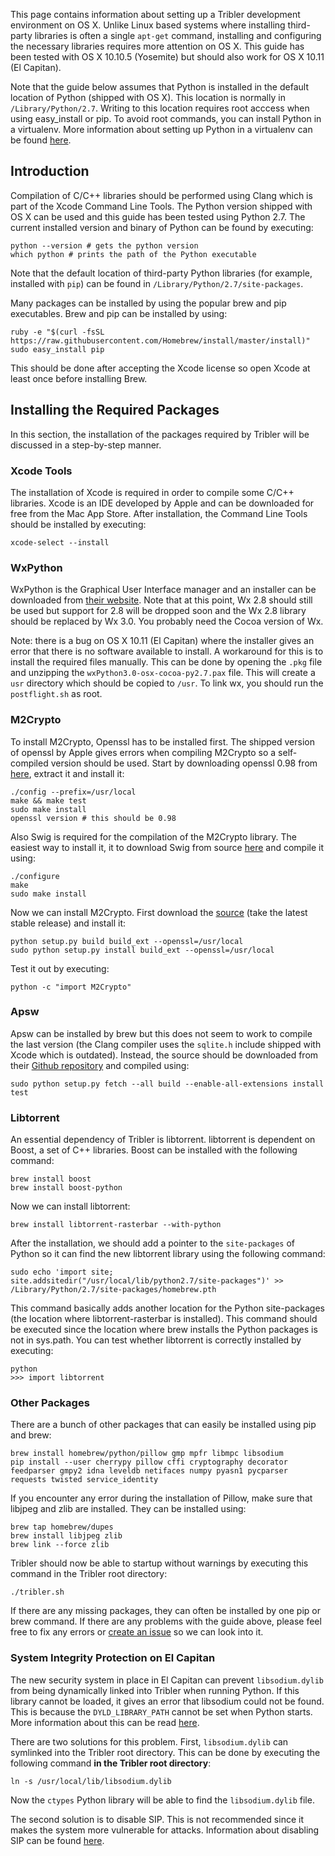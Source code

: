 This page contains information about setting up a Tribler development environment on OS X. Unlike Linux based systems where installing third-party libraries is often a single `apt-get` command, installing and configuring the necessary libraries requires more attention on OS X. This guide has been tested with OS X 10.10.5 (Yosemite) but should also work for OS X 10.11 (El Capitan).

Note that the guide below assumes that Python is installed in the default location of Python (shipped with OS X). This location is normally in `/Library/Python/2.7`. Writing to this location requires root acccess when using easy_install or pip. To avoid root commands, you can install Python in a virtualenv. More information about setting up Python in a virtualenv can be found [here](http://www.marinamele.com/2014/05/install-python-virtualenv-virtualenvwrapper-mavericks.html).

## Introduction
Compilation of C/C++ libraries should be performed using Clang which is part of the Xcode Command Line Tools. The Python version shipped with OS X can be used and this guide has been tested using Python 2.7. The current installed version and binary of Python can be found by executing:

```
python --version # gets the python version
which python # prints the path of the Python executable
```

Note that the default location of third-party Python libraries (for example, installed with `pip`) can be found in `/Library/Python/2.7/site-packages`.

Many packages can be installed by using the popular brew and pip executables. Brew and pip can be installed by using:

```
ruby -e "$(curl -fsSL https://raw.githubusercontent.com/Homebrew/install/master/install)"
sudo easy_install pip
```

This should be done after accepting the Xcode license so open Xcode at least once before installing Brew.

## Installing the Required Packages
In this section, the installation of the packages required by Tribler will be discussed in a step-by-step manner.

### Xcode Tools
The installation of Xcode is required in order to compile some C/C++ libraries. Xcode is an IDE developed by Apple and can be downloaded for free from the Mac App Store. After installation, the Command Line Tools should be installed by executing:

```
xcode-select --install
```

### WxPython
WxPython is the Graphical User Interface manager and an installer can be downloaded from [their website](http://www.wxpython.org/download.php). Note that at this point, Wx 2.8 should still be used but support for 2.8 will be dropped soon and the Wx 2.8 library should be replaced by Wx 3.0. You probably need the Cocoa version of Wx.

Note: there is a bug on OS X 10.11 (El Capitan) where the installer gives an error that there is no software available to install. A workaround for this is to install the required files manually. This can be done by opening the `.pkg` file and unzipping the `wxPython3.0-osx-cocoa-py2.7.pax` file. This will create a `usr` directory which should be copied to `/usr`. To link wx, you should run the `postflight.sh` as root.

### M2Crypto
To install M2Crypto, Openssl has to be installed first. The shipped version of openssl by Apple gives errors when compiling M2Crypto so a self-compiled version should be used. Start by downloading openssl 0.98 from [here](https://www.openssl.org/source/), extract it and install it:

```
./config --prefix=/usr/local
make && make test
sudo make install
openssl version # this should be 0.98
```

Also Swig is required for the compilation of the M2Crypto library. The easiest way to install it, it to download Swig from source [here](http://www.swig.org/download.html) and compile it using:

```
./configure
make
sudo make install
```

Now we can install M2Crypto. First download the [source](http://chandlerproject.org/Projects/MeTooCrypto) (take the latest stable release) and install it:

```
python setup.py build build_ext --openssl=/usr/local
sudo python setup.py install build_ext --openssl=/usr/local
```

Test it out by executing:

```
python -c "import M2Crypto"
```

### Apsw
Apsw can be installed by brew but this does not seem to work to compile the last version (the Clang compiler uses the `sqlite.h` include shipped with Xcode which is outdated). Instead, the source should be downloaded from their [Github repository](https://github.com/rogerbinns/apsw) and compiled using:

```
sudo python setup.py fetch --all build --enable-all-extensions install test
```

### Libtorrent
An essential dependency of Tribler is libtorrent. libtorrent is dependent on Boost, a set of C++ libraries. Boost can be installed with the following command:

```
brew install boost
brew install boost-python
```

Now we can install libtorrent:

```
brew install libtorrent-rasterbar --with-python
```

After the installation, we should add a pointer to the `site-packages` of Python so it can find the new libtorrent library using the following command:

```
sudo echo 'import site; site.addsitedir("/usr/local/lib/python2.7/site-packages")' >> /Library/Python/2.7/site-packages/homebrew.pth
```

This command basically adds another location for the Python site-packages (the location where libtorrent-rasterbar is installed). This command should be executed since the location where brew installs the Python packages is not in sys.path. You can test whether libtorrent is correctly installed by executing:

```
python
>>> import libtorrent
```

### Other Packages
There are a bunch of other packages that can easily be installed using pip and brew:

```
brew install homebrew/python/pillow gmp mpfr libmpc libsodium
pip install --user cherrypy pillow cffi cryptography decorator feedparser gmpy2 idna leveldb netifaces numpy pyasn1 pycparser requests twisted service_identity
```

If you encounter any error during the installation of Pillow, make sure that libjpeg and zlib are installed. They can be installed using:

```
brew tap homebrew/dupes
brew install libjpeg zlib
brew link --force zlib
```

Tribler should now be able to startup without warnings by executing this command in the Tribler root directory:

```
./tribler.sh
```

If there are any missing packages, they can often be installed by one pip or brew command. If there are any problems with the guide above, please feel free to fix any errors or [create an issue](https://github.com/Tribler/tribler/issues/new) so we can look into it.

### System Integrity Protection on El Capitan
The new security system in place in El Capitan can prevent `libsodium.dylib` from being dynamically linked into Tribler when running Python. If this library cannot be loaded, it gives an error that libsodium could not be found. This is because the `DYLD_LIBRARY_PATH` cannot be set when Python starts. More information about this can be read [here](https://forums.developer.apple.com/thread/13161).

There are two solutions for this problem. First, `libsodium.dylib` can symlinked into the Tribler root directory. This can be done by executing the following command **in the Tribler root directory**:

```
ln -s /usr/local/lib/libsodium.dylib
```

Now the `ctypes` Python library will be able to find the `libsodium.dylib` file.

The second solution is to disable SIP. This is not recommended since it makes the system more vulnerable for attacks. Information about disabling SIP can be found [here](http://www.imore.com/el-capitan-system-integrity-protection-helps-keep-malware-away).
